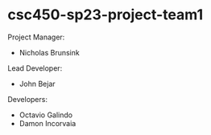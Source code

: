 # csc450-sp23-project-team1
Project Manager:
- Nicholas Brunsink

Lead Developer:
- John Bejar

Developers:
- Octavio Galindo
- Damon Incorvaia
